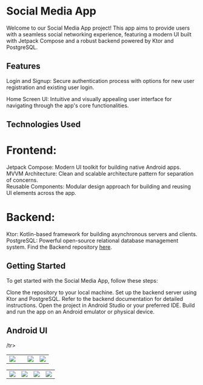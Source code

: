 # Social Media App
Welcome to our Social Media App project! This app aims to provide users with a seamless social networking experience, featuring a modern UI built with Jetpack Compose and a robust backend powered by Ktor and PostgreSQL.


## Features
<p>
  Login and Signup: Secure authentication process with options for new user registration and existing user login.
</p>
<p>
Home Screen UI: Intuitive and visually appealing user interface for navigating through the app's core functionalities.
<p>




## Technologies Used
# Frontend:
Jetpack Compose: Modern UI toolkit for building native Android apps. <br>
MVVM Architecture: Clean and scalable architecture pattern for separation of concerns. <br>
Reusable Components: Modular design approach for building and reusing UI elements across the app.
# Backend:
Ktor: Kotlin-based framework for building asynchronous servers and clients.
PostgreSQL: Powerful open-source relational database management system.
 Find the Backend  repository [here](https://github.com/Ayush-Kotlin-Dev/InstaU---Backend-Server).



## Getting Started
To get started with the Social Media App, follow these steps:

Clone the repository to your local machine.
Set up the backend server using Ktor and PostgreSQL. Refer to the backend documentation for detailed instructions.
Open the project in Android Studio or your preferred IDE.
Build and run the app on an Android emulator or physical device.

## Android UI
<table>
  <tr>
    <td><img src="https://github.com/Ayush-Kotlin-Dev/InstaU---Frontend-Android-App/blob/5fc599cd5d21cabb102ff0453f04df5a404c37c0/app/src/main/res/assests/SS1_Login.png"/></td>
    <td><img src= "https://github.com/Ayushrai2005/InstaU/blob/5fc599cd5d21cabb102ff0453f04df5a404c37c0/app/src/main/res/assests/SS2_Signup.png" alt=""/></td>
    <td><img src="https://github.com/Ayushrai2005/InstaU/blob/5fc599cd5d21cabb102ff0453f04df5a404c37c0/app/src/main/res/assests/SS3_HomeScreen.png"/></td>
    <td><img src="https://github.com/Ayush-Kotlin-Dev/InstaU---Frontend-Android-App/blob/master/.idea/SS5_PostDetail.jpg"/></td>
  /tr>
  </table>
    <table>
  <tr>
    <td><img src= "https://github.com/Ayush-Kotlin-Dev/InstaU---Frontend-Android-App/blob/master/.idea/SS4_SearchScreen.jpg"/></td>
    <td><img src="https://github.com/Ayush-Kotlin-Dev/InstaU---Frontend-Android-App/blob/master/.idea/S8%24_Profile.jpg"/></td>
    <td><img src= "https://github.com/Ayush-Kotlin-Dev/InstaU---Frontend-Android-App/blob/master/.idea/S6_ChatList.jpg"/></td>
    <td><img src="https://github.com/Ayush-Kotlin-Dev/InstaU---Frontend-Android-App/blob/master/.idea/S7_ChatScreen.jpg"/></td>
  </tr>
</table>


